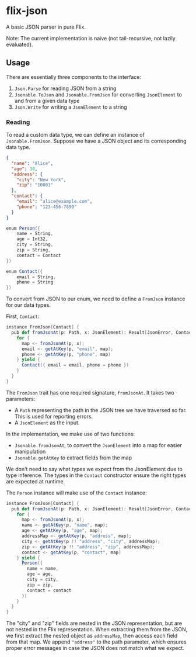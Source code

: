 # flix-json

A basic JSON parser in pure Flix.

Note: The current implementation is naive (not tail-recursive, not lazily evaluated).


## Usage

There are essentially three components to the interface:

1. `Json.Parse` for reading JSON from a string
2. `Jsonable.ToJson` and `Jsonable.FromJson` for converting `JsonElement` to and from a given data type
3. `Json.Write` for writing a `JsonElement` to a string

### Reading

To read a custom data type, we can define an instance of `Jsonable.FromJson`.
Suppose we have a JSON object and its corresponding data type.

```json
{
  "name": "Alice",
  "age": 30,
  "address": {
    "city": "New York",
    "zip": "10001"
  },
  "contact": {
    "email": "alice@example.com",
    "phone": "123-456-7890"
  }
}
```

```scala
enum Person({
    name = String,
    age = Int32,
    city = String,
    zip = String,
    contact = Contact
})

enum Contact({
    email = String,
    phone = String
})
```

To convert from JSON to our enum,
we need to define a `FromJson` instance for our data types.

First, `Contact`:

```scala
instance FromJson[Contact] {
  pub def fromJsonAt(p: Path, x: JsonElement): Result[JsonError, Contact] = {
    for {
      map <- fromJsonAt(p, x);
      email <- getAtKey(p, "email", map);
      phone <- getAtKey(p, "phone", map)
    } yield {
      Contact({ email = email, phone = phone })
    }
  }
}
```

The `FromJson` trait has one required signature, `fromJsonAt`.
It takes two parameters:
- A `Path` representing the path in the JSON tree we have traversed so far. This is used for reporting errors.
- A `JsonElement` as the input.

In the implementation, we make use of two functions:
- `Jsonable.fromJsonAt`, to convert the `JsonElement` into a map for easier manipulation
- `Jsonable.getAtKey` to extract fields from the map

We don't need to say what types we expect from the JsonElement due to type inference.
The types in the `Contact` constructor ensure the right types are expected at runtime.

The `Person` instance will make use of the `Contact` instance:

```scala
instance FromJson[Contact] {
  pub def fromJsonAt(p: Path, x: JsonElement): Result[JsonError, Contact] = {
    for {
      map <- fromJsonAt(p, x);
      name <- getAtKey(p, "name", map);
      age <- getAtKey(p, "age", map);
      addressMap <- getAtKey(p, "address", map);
      city <- getAtKey(p !! "address", "city", addressMap);
      zip <- getAtKey(p !! "address", "zip", addressMap);
      contact <- getAtKey(p, "contact", map)
    } yield {
      Person({
        name = name,
        age = age,
        city = city,
        zip = zip,
        contact = contact
      })
    }
  }
}
```

The "city" and "zip" fields are nested in the JSON representation,
but are not nested in the Flix representation.
When extracting them from the JSON,
we first extract the nested object as `addressMap`,
then access each field from that map.
We append `"address"` to the path parameter,
which ensures proper error messages
in case the JSON does not match what we expect.